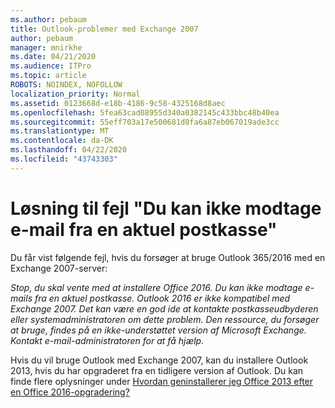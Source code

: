 ```yaml
---
ms.author: pebaum
title: Outlook-problemer med Exchange 2007
author: pebaum
manager: mnirkhe
ms.date: 04/21/2020
ms.audience: ITPro
ms.topic: article
ROBOTS: NOINDEX, NOFOLLOW
localization_priority: Normal
ms.assetid: 0123668d-e18b-4186-9c58-4325168d8aec
ms.openlocfilehash: 5fea63cad08955d340a0382145c433bbc48b40ea
ms.sourcegitcommit: 55eff703a17e500681d8fa6a87eb067019ade3cc
ms.translationtype: MT
ms.contentlocale: da-DK
ms.lasthandoff: 04/22/2020
ms.locfileid: "43743303"
---
```

# <a name="solution-for-error-you-wont-be-able-to-receive-mail-from-a-current-mailbox"></a>Løsning til fejl "Du kan ikke modtage e-mail fra en aktuel postkasse"
Du får vist følgende fejl, hvis du forsøger at bruge Outlook 365/2016 med en Exchange 2007-server:

*Stop, du skal vente med at installere Office 2016. Du kan ikke modtage e-mails fra en aktuel postkasse. Outlook 2016 er ikke kompatibel med Exchange 2007. Det kan være en god ide at kontakte postkasseudbyderen eller systemadministratoren om dette problem. Den ressource, du forsøger at bruge, findes på en ikke-understøttet version af Microsoft Exchange. Kontakt e-mail-administratoren for at få hjælp.*

Hvis du vil bruge Outlook med Exchange 2007, kan du installere Outlook 2013, hvis du har opgraderet fra en tidligere version af Outlook. Du kan finde flere oplysninger under [Hvordan geninstallerer jeg Office 2013 efter en Office 2016-opgradering?](https://support.office.com/article/a6ca92f4-cbb4-4609-9fdb-f8d3dd6812f3)